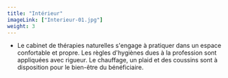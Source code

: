 ```yaml
---
title: "Intérieur"
imageLink: ["Interieur-01.jpg"]
weight: 3
---
```


* Le cabinet de thérapies naturelles s'engage à pratiquer dans un espace confortable et propre. Les règles d'hygiènes dues à la profession sont appliquées avec rigueur. Le chauffage, un plaid  et des coussins sont à disposition pour le bien-être du bénéficiaire.
